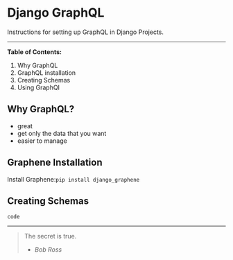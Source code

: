 # Django GraphQL

Instructions for setting up GraphQL in Django Projects.

---

**Table of Contents:**

1. Why GraphQL
2. GraphQL installation
3. Creating Schemas
4. Using GraphQl

## Why GraphQL?

- great
- get only the data that you want
- easier to manage 

## Graphene Installation

Install Graphene:`pip install django_graphene`

## Creating Schemas

```code ```

---

> The secret is true. 
> - <cite>Bob Ross <cite>